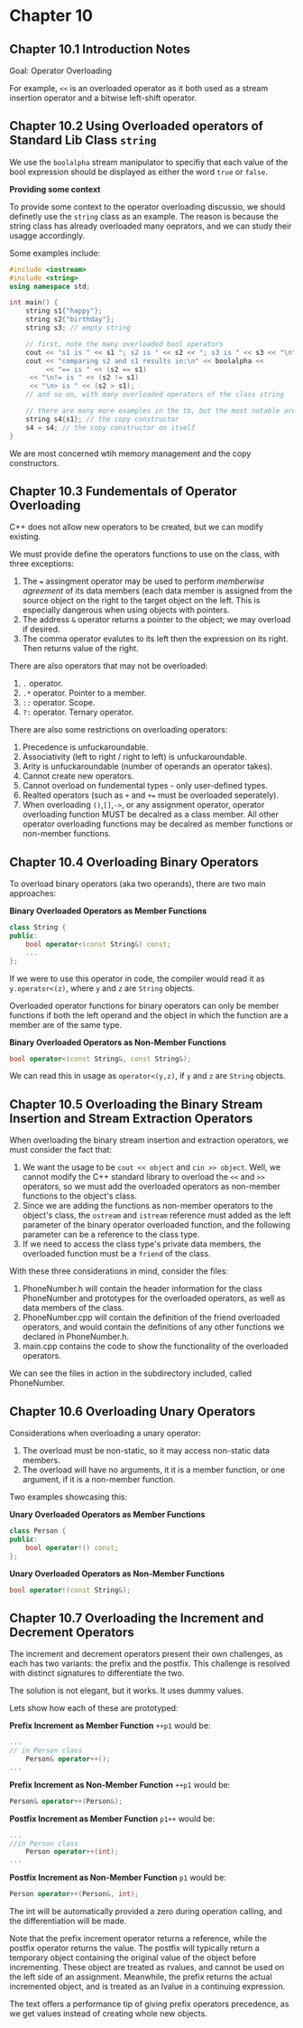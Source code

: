 # Chapter 10

## Chapter 10.1 Introduction Notes
Goal: Operator Overloading

For example, `<<` is an overloaded operator as it both used as a stream insertion operator and a bitwise left-shift operator.

## Chapter 10.2 Using Overloaded operators of Standard Lib Class `string`

We use the `boolalpha` stream manipulator to specifiy that each value of the bool expression should be displayed as either the word `true` or `false`.

**Providing some context**

To provide some context to the operator overloading discussio, we should definetly use the `string` class as an example. The reason is because the string class has already overloaded many oeprators, and we can study their usagge accordingly.

Some examples include:

```cpp
#include <iostream>
#include <string>
using namespace std;

int main() {
    string s1{"happy"};
    string s2{"birthday"};
    string s3; // empty string

    // first, note the many overloaded bool operators
    cout << "s1 is " << s1 "; s2 is " << s2 << "; s3 is " << s3 << "\n";
    cout << "comparing s2 and s1 results in:\n" << boolalpha <<
    	 << "== is " << (s2 == s1)
	 << "\n!= is " << (s2 != s1)
	 << "\n> is " << (s2 > s1);
    // and so on, with many overloaded operators of the class string

    // there are many more examples in the tb, but the most notable are...
    string s4{s1}; // the copy constructor
    s4 = s4; // the copy constructor on itself
}
```
We are most concerned wtih memory management and the copy constructors.

## Chapter 10.3 Fundementals of Operator Overloading

C++ does not allow new operators to be created, but we can modify existing.

We must provide define the operators functions to use on the class, with three exceptions:

1. The `=` assingment operator may be used to perform *memberwise agreement* of its data members (each data member is assigned from the source object on the right to the target object on the left. This is especially dangerous when using objects with pointers.
1. The address `&` operator returns a pointer to the object; we may overload if desired.
1. The comma operator evalutes to its left then the expression on its right. Then returns value of the right.

There are also operators that may not be overloaded:

1. `.` operator.
1. `.*` operator. Pointer to a member.
1. `::` operator. Scope.
1. `?:` operator. Ternary operator.

There are also some restrictions on overloading operators:
1. Precedence is unfuckaroundable.
1. Associativity (left to right / right to left) is unfuckaroundable.
1. Arity is unfuckaroundable (number of operands an operator takes).
1. Cannot create new operators.
1. Cannot overload on fundemental types - only user-defined types.
1. Realted operators (such as `+` and `+=` must be overloaded seperately).
1. When overloading `()`,`[]`,`->`, or any assignment operator, operator overloading function MUST be decalred as a class member. All other operator overloading functions may be decalred as member functions or non-member functions.

## Chapter 10.4 Overloading Binary Operators

To overload binary operators (aka two operands), there are two main approaches:

**Binary Overloaded Operators as Member Functions**

```cpp
class String {
public:
	bool operator<(const String&) const;
	...
};
```

If we were to use this operator in code, the compiler would read it as `y.operator<(z)`, where `y` and `z` are `String` objects.

Overloaded operator functions for binary operators can only be member functions if both the left operand and the object in which the function are a member are of the same type.

**Binary Overloaded Operators as Non-Member Functions**

```cpp
bool operator<(const String&, const String&);
```

We can read this in usage as `operator<(y,z)`, if `y` and `z` are `String` objects.

## Chapter 10.5 Overloading the Binary Stream Insertion and Stream Extraction  Operators

When overloading the binary stream insertion and extraction operators, we must consider the fact that:
1. We want the usage to be `cout << object` and `cin >> object`. Well, we cannot modify the C++ standard library to overload the `<<` and `>>` operators, so we must add the overloaded operators as non-member functions to the object's class.
1. Since we are adding the functions as non-member operators to the object's class, the `ostream` and `istream` reference must added as the left parameter of the binary operator overloaded function, and the following parameter can be a reference to the class type.
1. If we need to access the class type's private data members, the overloaded function must be a `friend` of the class.

With these three considerations in mind, consider the files:
1. PhoneNumber.h will contain the header information for the class PhoneNumber and prototypes for the overloaded operators, as well as data members of the class.
1. PhoneNumber.cpp will contain the definition of the friend overloaded operators, and would contain the definitions of any other functions we declared in PhoneNumber.h.
1. main.cpp contains the code to show the functionality of the overloaded operators.

We can see the files in action in the subdirectory included, called PhoneNumber.

## Chapter 10.6 Overloading Unary Operators

Considerations when overloading a unary operator:
1. The overload must be non-static, so it may access non-static data members.
1. The overload will have no arguments, it it is a member function, or one argument, if it is a non-member function.

Two examples showcasing this:

**Unary Overloaded Operators as Member Functions**

```cpp
class Person {
public:
	bool operator!() const;
};
```

**Unary Overloaded Operators as Non-Member Functions**

```cpp
bool operator!(const String&); 
```

## Chapter 10.7 Overloading the Increment and Decrement Operators

The increment and decrement operators present their own challenges, as each has two variants: the prefix and the postfix. This challenge is resolved with distinct signatures to differentiate the two.

The solution is not elegant, but it works. It uses dummy values.

Lets show how each of these are prototyped:

**Prefix Increment as Member Function**
`++p1` would be:
```cpp
...
// in Person class
    Person& operator++();
...
```

**Prefix Increment as Non-Member Function**
`++p1` would be:
```cpp
Person& operator++(Person&);
```

**Postfix Increment as Member Function**
`p1++` would be:
```cpp
...
//in Person class
    Person operator++(int);
...
```

**Postfix Increment as Non-Member Function**
`p1` would be:
```cpp
Person operator++(Person&, int);
```

The int will be automatically provided a zero during operation calling, and the differentiation will be made.

Note that the prefix increment operator returns a reference, while the postfix operator returns the value. The postfix will typically return a temporary object containing the original value of the object before incrementing. These object are treated as rvalues, and cannot be used on the left side of an assignment. Meanwhile, the prefix returns the actual incremented object, and is treated as an lvalue in a continuing expression.

The text offers a performance tip of giving prefix operators precedence, as we get values instead of creating whole new objects.